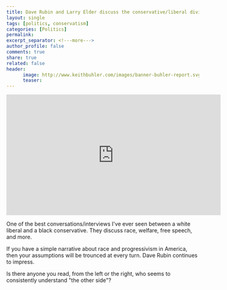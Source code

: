 ```yaml
---
title: Dave Rubin and Larry Elder discuss the conservative/liberal divide
layout: single
tags: [politics, conservatism]
categories: [Politics]
permalink: 
excerpt_separator: <!---more--->
author_profile: false
comments: true
share: true
related: false
header:
      image: http://www.keithbuhler.com/images/banner-buhler-report.svg
      teaser: 
---
```



<iframe width="560" height="315" src="https://www.youtube.com/embed/IFqVNPwsLNo" frameborder="0" allowfullscreen></iframe>

One of the best conversations/interviews I've ever seen between a white liberal and a black conservative. They discuss race, welfare, free speech, and more.

If you have a simple narrative about race and progressivism in America, then your assumptions will be trounced at every turn. Dave Rubin continues to impress. 

<!---more--->


Is there anyone you read, from the left or the right, who seems to consistently understand "the other side"? 